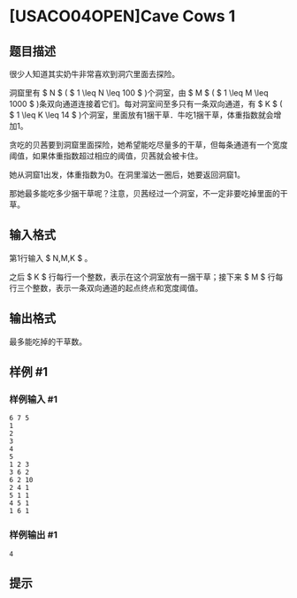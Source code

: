 # [USACO04OPEN]Cave Cows 1

## 题目描述

很少人知道其实奶牛非常喜欢到洞穴里面去探险。

洞窟里有 $ N $ ( $ 1 \leq N \leq 100 $ )个洞室，由 $ M $ ( $ 1 \leq M \leq 1000 $ )条双向通道连接着它们。每对洞室间至多只有一条双向通道，有 $ K $ ( $ 1 \leq K \leq 14 $ )个洞室，里面放有1捆干草．牛吃1捆干草，体重指数就会增加1。

贪吃的贝茜要到洞窟里面探险，她希望能吃尽量多的干草，但每条通道有一个宽度阈值，如果体重指数超过相应的阈值，贝茜就会被卡住。

她从洞窟1出发，体重指数为0。在洞里溜达一圈后，她要返回洞窟1。

那她最多能吃多少捆干草呢？注意，贝茜经过一个洞室，不一定非要吃掉里面的干草。

## 输入格式

第1行输入 $ N,M,K $ 。

之后 $ K $ 行每行一个整数，表示在这个洞室放有一捆干草；接下来 $ M $ 行每行三个整数，表示一条双向通道的起点终点和宽度阈值。

## 输出格式

最多能吃掉的干草数。

## 样例 #1

### 样例输入 #1
```
6 7 5
1
2
3
4
5
1 2 3
3 6 2
6 2 10
2 4 1
5 1 1
4 5 1
1 6 1
```

### 样例输出 #1

```
4
```

## 提示


